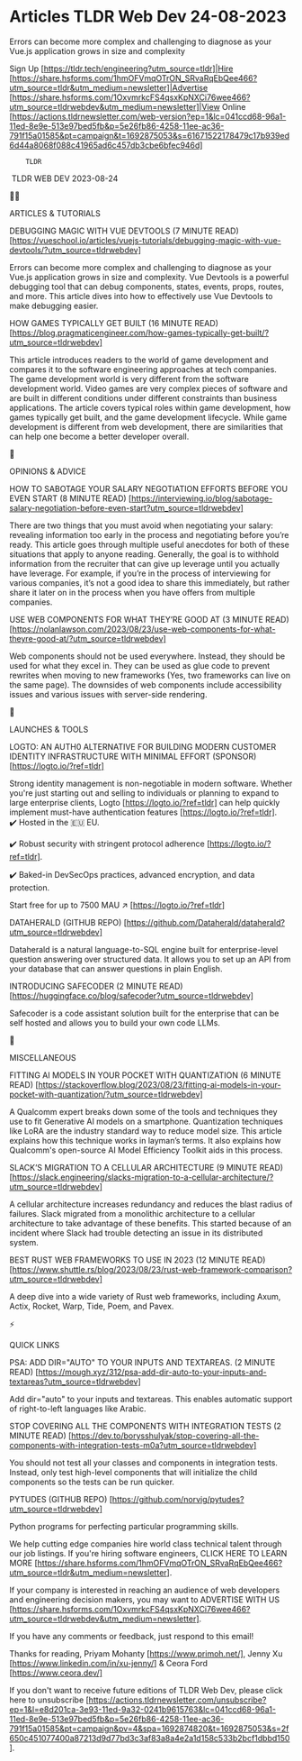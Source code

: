 # Articles TLDR Web Dev 24-08-2023

Errors can become more complex and challenging to diagnose as your
Vue.js application grows in size and complexity  

Sign Up [https://tldr.tech/engineering?utm_source=tldr]|Hire
[https://share.hsforms.com/1hmOFVmqOTrON_SRvaRqEbQee466?utm_source=tldr&utm_medium=newsletter]|Advertise
[https://share.hsforms.com/1OxvmrkcFS4qsxKpNXCi76wee466?utm_source=tldrwebdev&utm_medium=newsletter]|View
Online
[https://actions.tldrnewsletter.com/web-version?ep=1&lc=041ccd68-96a1-11ed-8e9e-513e97bed5fb&p=5e26fb86-4258-11ee-ac36-791f15a01585&pt=campaign&t=1692875053&s=61671522178479c17b939ed6d44a8068f088c41965ad6c457db3cbe6bfec946d]


		TLDR 

 TLDR WEB DEV 2023-08-24

🧑‍💻 

ARTICLES & TUTORIALS

DEBUGGING MAGIC WITH VUE DEVTOOLS (7 MINUTE READ)
[https://vueschool.io/articles/vuejs-tutorials/debugging-magic-with-vue-devtools/?utm_source=tldrwebdev]

Errors can become more complex and challenging to diagnose as your
Vue.js application grows in size and complexity. Vue Devtools is a
powerful debugging tool that can debug components, states, events,
props, routes, and more. This article dives into how to effectively
use Vue Devtools to make debugging easier. 

HOW GAMES TYPICALLY GET BUILT (16 MINUTE READ)
[https://blog.pragmaticengineer.com/how-games-typically-get-built/?utm_source=tldrwebdev]

This article introduces readers to the world of game development and
compares it to the software engineering approaches at tech companies.
The game development world is very different from the software
development world. Video games are very complex pieces of software and
are built in different conditions under different constraints than
business applications. The article covers typical roles within game
development, how games typically get built, and the game development
lifecycle. While game development is different from web development,
there are similarities that can help one become a better developer
overall. 

🧠 

OPINIONS & ADVICE

HOW TO SABOTAGE YOUR SALARY NEGOTIATION EFFORTS BEFORE YOU EVEN START
(8 MINUTE READ)
[https://interviewing.io/blog/sabotage-salary-negotiation-before-even-start?utm_source=tldrwebdev]

There are two things that you must avoid when negotiating your salary:
revealing information too early in the process and negotiating before
you’re ready. This article goes through multiple useful anecdotes
for both of these situations that apply to anyone reading. Generally,
the goal is to withhold information from the recruiter that can give
up leverage until you actually have leverage. For example, if you’re
in the process of interviewing for various companies, it’s not a
good idea to share this immediately, but rather share it later on in
the process when you have offers from multiple companies. 

USE WEB COMPONENTS FOR WHAT THEY’RE GOOD AT (3 MINUTE READ)
[https://nolanlawson.com/2023/08/23/use-web-components-for-what-theyre-good-at/?utm_source=tldrwebdev]

Web components should not be used everywhere. Instead, they should be
used for what they excel in. They can be used as glue code to prevent
rewrites when moving to new frameworks (Yes, two frameworks can live
on the same page). The downsides of web components include
accessibility issues and various issues with server-side rendering. 

🚀 

LAUNCHES & TOOLS

LOGTO: AN AUTH0 ALTERNATIVE FOR BUILDING MODERN CUSTOMER IDENTITY
INFRASTRUCTURE WITH MINIMAL EFFORT (SPONSOR)
[https://logto.io/?ref=tldr]

Strong identity management is non-negotiable in modern software.
Whether you're just starting out and selling to individuals or
planning to expand to large enterprise clients, Logto
[https://logto.io/?ref=tldr] can help quickly implement must-have
authentication features [https://logto.io/?ref=tldr].
✔️ Hosted in the 🇪🇺 EU.

✔️ Robust security with stringent protocol adherence
[https://logto.io/?ref=tldr].

✔️ Baked-in DevSecOps practices, advanced encryption, and data
protection.

Start free for up to 7500 MAU ↗️ [https://logto.io/?ref=tldr]

DATAHERALD (GITHUB REPO)
[https://github.com/Dataherald/dataherald?utm_source=tldrwebdev]

Dataherald is a natural language-to-SQL engine built for
enterprise-level question answering over structured data. It allows
you to set up an API from your database that can answer questions in
plain English. 

INTRODUCING SAFECODER (2 MINUTE READ)
[https://huggingface.co/blog/safecoder?utm_source=tldrwebdev]

Safecoder is a code assistant solution built for the enterprise that
can be self hosted and allows you to build your own code LLMs. 

🎁 

MISCELLANEOUS

FITTING AI MODELS IN YOUR POCKET WITH QUANTIZATION (6 MINUTE READ)
[https://stackoverflow.blog/2023/08/23/fitting-ai-models-in-your-pocket-with-quantization/?utm_source=tldrwebdev]

A Qualcomm expert breaks down some of the tools and techniques they
use to fit Generative AI models on a smartphone. Quantization
techniques like LoRA are the industry standard way to reduce model
size. This article explains how this technique works in layman’s
terms. It also explains how Qualcomm's open-source AI Model Efficiency
Toolkit aids in this process. 

SLACK’S MIGRATION TO A CELLULAR ARCHITECTURE (9 MINUTE READ)
[https://slack.engineering/slacks-migration-to-a-cellular-architecture/?utm_source=tldrwebdev]

A cellular architecture increases redundancy and reduces the blast
radius of failures. Slack migrated from a monolithic architecture to a
cellular architecture to take advantage of these benefits. This
started because of an incident where Slack had trouble detecting an
issue in its distributed system. 

BEST RUST WEB FRAMEWORKS TO USE IN 2023 (12 MINUTE READ)
[https://www.shuttle.rs/blog/2023/08/23/rust-web-framework-comparison?utm_source=tldrwebdev]

A deep dive into a wide variety of Rust web frameworks, including
Axum, Actix, Rocket, Warp, Tide, Poem, and Pavex. 

⚡ 

QUICK LINKS

PSA: ADD DIR="AUTO" TO YOUR INPUTS AND TEXTAREAS. (2 MINUTE READ)
[https://mough.xyz/312/psa-add-dir-auto-to-your-inputs-and-textareas?utm_source=tldrwebdev]

Add dir="auto" to your inputs and textareas. This enables automatic
support of right-to-left languages like Arabic. 

STOP COVERING ALL THE COMPONENTS WITH INTEGRATION TESTS (2 MINUTE
READ)
[https://dev.to/borysshulyak/stop-covering-all-the-components-with-integration-tests-m0a?utm_source=tldrwebdev]

You should not test all your classes and components in integration
tests. Instead, only test high-level components that will initialize
the child components so the tests can be run quicker. 

PYTUDES (GITHUB REPO)
[https://github.com/norvig/pytudes?utm_source=tldrwebdev]

Python programs for perfecting particular programming skills. 

 We help cutting edge companies hire world class technical talent
through our job listings. If you're hiring software engineers, CLICK
HERE TO LEARN MORE
[https://share.hsforms.com/1hmOFVmqOTrON_SRvaRqEbQee466?utm_source=tldr&utm_medium=newsletter].


If your company is interested in reaching an audience of web
developers and engineering decision makers, you may want to ADVERTISE
WITH US
[https://share.hsforms.com/1OxvmrkcFS4qsxKpNXCi76wee466?utm_source=tldrwebdev&utm_medium=newsletter].


If you have any comments or feedback, just respond to this email! 

Thanks for reading, 
Priyam Mohanty [https://www.primoh.net/], Jenny Xu
[https://www.linkedin.com/in/xu-jenny/] & Ceora Ford
[https://www.ceora.dev/] 

If you don't want to receive future editions of TLDR Web Dev,
please click here to unsubscribe
[https://actions.tldrnewsletter.com/unsubscribe?ep=1&l=e8d201ca-3e93-11ed-9a32-0241b9615763&lc=041ccd68-96a1-11ed-8e9e-513e97bed5fb&p=5e26fb86-4258-11ee-ac36-791f15a01585&pt=campaign&pv=4&spa=1692874820&t=1692875053&s=2f650c451077400a87213d9d77bd3c3af83a8a4e2a1d158c533b2bcf1dbbd150].